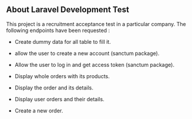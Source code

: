 
## About Laravel Development Test

This project is a recruitment acceptance test in a particular company.
The following endpoints have been requested : 

- Create dummy data for all table to fill it.
- allow the user to create a new account (sanctum package).
- Allow the user to log in and get access token (sanctum package).

- Display whole orders with its products.
- Display the order and its details.
- Display user orders and their details.
- Create a new order.
